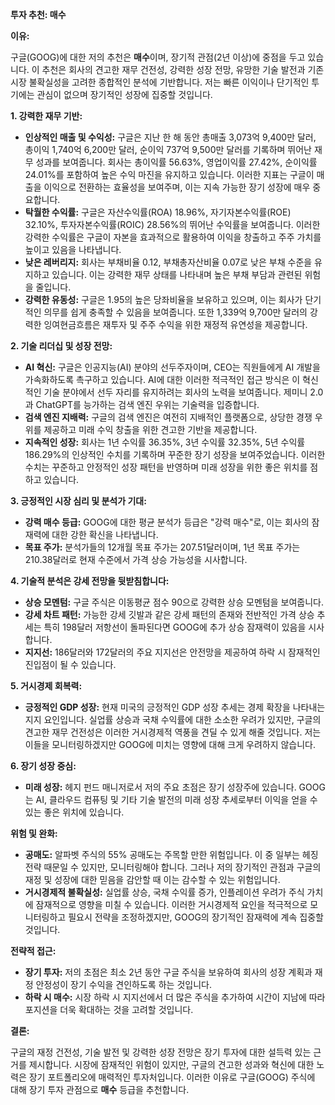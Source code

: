 **투자 추천: 매수**

**이유:**

구글(GOOG)에 대한 저의 추천은 **매수**이며, 장기적 관점(2년 이상)에 중점을 두고 있습니다. 이 추천은 회사의 견고한 재무 건전성, 강력한 성장 전망, 유망한 기술 발전과 기존 시장 불확실성을 고려한 종합적인 분석에 기반합니다. 저는 빠른 이익이나 단기적인 투기에는 관심이 없으며 장기적인 성장에 집중할 것입니다.

**1. 강력한 재무 기반:**

*   **인상적인 매출 및 수익성:** 구글은 지난 한 해 동안 총매출 3,073억 9,400만 달러, 총이익 1,740억 6,200만 달러, 순이익 737억 9,500만 달러를 기록하며 뛰어난 재무 성과를 보여줍니다. 회사는 총이익률 56.63%, 영업이익률 27.42%, 순이익률 24.01%를 포함하여 높은 수익 마진을 유지하고 있습니다. 이러한 지표는 구글이 매출을 이익으로 전환하는 효율성을 보여주며, 이는 지속 가능한 장기 성장에 매우 중요합니다.
*   **탁월한 수익률:** 구글은 자산수익률(ROA) 18.96%, 자기자본수익률(ROE) 32.10%, 투자자본수익률(ROIC) 28.56%의 뛰어난 수익률을 보여줍니다. 이러한 강력한 수익률은 구글이 자본을 효과적으로 활용하여 이익을 창출하고 주주 가치를 높이고 있음을 나타냅니다.
*   **낮은 레버리지:** 회사는 부채비율 0.12, 부채총자산비율 0.07로 낮은 부채 수준을 유지하고 있습니다. 이는 강력한 재무 상태를 나타내며 높은 부채 부담과 관련된 위험을 줄입니다.
*   **강력한 유동성:** 구글은 1.95의 높은 당좌비율을 보유하고 있으며, 이는 회사가 단기적인 의무를 쉽게 충족할 수 있음을 보여줍니다. 또한 1,339억 9,700만 달러의 강력한 잉여현금흐름은 재투자 및 주주 수익을 위한 재정적 유연성을 제공합니다.

**2. 기술 리더십 및 성장 전망:**

*   **AI 혁신:** 구글은 인공지능(AI) 분야의 선두주자이며, CEO는 직원들에게 AI 개발을 가속화하도록 촉구하고 있습니다. AI에 대한 이러한 적극적인 접근 방식은 이 혁신적인 기술 분야에서 선두 자리를 유지하려는 회사의 노력을 보여줍니다. 제미니 2.0과 ChatGPT를 능가하는 검색 엔진 우위는 기술력을 입증합니다.
*   **검색 엔진 지배력:** 구글의 검색 엔진은 여전히 지배적인 플랫폼으로, 상당한 경쟁 우위를 제공하고 미래 수익 창출을 위한 견고한 기반을 제공합니다.
*   **지속적인 성장:** 회사는 1년 수익률 36.35%, 3년 수익률 32.35%, 5년 수익률 186.29%의 인상적인 수치를 기록하며 꾸준한 장기 성장을 보여주었습니다. 이러한 수치는 꾸준하고 안정적인 성장 패턴을 반영하며 미래 성장을 위한 좋은 위치를 점하고 있습니다.

**3. 긍정적인 시장 심리 및 분석가 기대:**

*   **강력 매수 등급:** GOOG에 대한 평균 분석가 등급은 "강력 매수"로, 이는 회사의 잠재력에 대한 강한 확신을 나타냅니다.
*   **목표 주가:** 분석가들의 12개월 목표 주가는 207.51달러이며, 1년 목표 주가는 210.38달러로 현재 수준에서 가격 상승 가능성을 시사합니다.

**4. 기술적 분석은 강세 전망을 뒷받침합니다:**

*   **상승 모멘텀:** 구글 주식은 이동평균 점수 90으로 강력한 상승 모멘텀을 보여줍니다.
*   **강세 차트 패턴:** 가능한 강세 깃발과 같은 강세 패턴의 존재와 전반적인 가격 상승 추세는 특히 198달러 저항선이 돌파된다면 GOOG에 추가 상승 잠재력이 있음을 시사합니다.
*   **지지선:** 186달러와 172달러의 주요 지지선은 안전망을 제공하여 하락 시 잠재적인 진입점이 될 수 있습니다.

**5. 거시경제 회복력:**

*   **긍정적인 GDP 성장:** 현재 미국의 긍정적인 GDP 성장 추세는 경제 확장을 나타내는 지지 요인입니다. 실업률 상승과 국채 수익률에 대한 소소한 우려가 있지만, 구글의 견고한 재무 건전성은 이러한 거시경제적 역풍을 견딜 수 있게 해줄 것입니다. 저는 이들을 모니터링하겠지만 GOOG에 미치는 영향에 대해 크게 우려하지 않습니다.

**6. 장기 성장 중심:**

*   **미래 성장:** 헤지 펀드 매니저로서 저의 주요 초점은 장기 성장주에 있습니다. GOOG는 AI, 클라우드 컴퓨팅 및 기타 기술 발전의 미래 성장 추세로부터 이익을 얻을 수 있는 좋은 위치에 있습니다.

**위험 및 완화:**

*   **공매도:** 알파벳 주식의 55% 공매도는 주목할 만한 위험입니다. 이 중 일부는 헤징 전략 때문일 수 있지만, 모니터링해야 합니다. 그러나 저의 장기적인 관점과 구글의 재정 및 성장에 대한 믿음을 감안할 때 이는 감수할 수 있는 위험입니다.
*   **거시경제적 불확실성:** 실업률 상승, 국채 수익률 증가, 인플레이션 우려가 주식 가치에 잠재적으로 영향을 미칠 수 있습니다. 이러한 거시경제적 요인을 적극적으로 모니터링하고 필요시 전략을 조정하겠지만, GOOG의 장기적인 잠재력에 계속 집중할 것입니다.

**전략적 접근:**

*   **장기 투자:** 저의 초점은 최소 2년 동안 구글 주식을 보유하여 회사의 성장 계획과 재정 안정성이 장기 수익을 견인하도록 하는 것입니다.
*   **하락 시 매수:** 시장 하락 시 지지선에서 더 많은 주식을 추가하여 시간이 지남에 따라 포지션을 더욱 확대하는 것을 고려할 것입니다.

**결론:**

구글의 재정 건전성, 기술 발전 및 강력한 성장 전망은 장기 투자에 대한 설득력 있는 근거를 제시합니다. 시장에 잠재적인 위험이 있지만, 구글의 견고한 성과와 혁신에 대한 노력은 장기 포트폴리오에 매력적인 투자처입니다. 이러한 이유로 구글(GOOG) 주식에 대해 장기 투자 관점으로 **매수** 등급을 추천합니다.